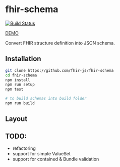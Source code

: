 fhir-schema
=======

[![Build Status](https://travis-ci.org/fhir-js/fhir-schema.svg)](https://travis-ci.org/fhir-js/fhir-schema)

[DEMO](http://niquola.github.io/fhir-schema/#/)

Convert FHIR structure definition into JSON schema.

## Installation


```sh
git clone https://github.com/fhir-js/fhir-schema
cd fhir-schema
npm install
npm run setup
npm test

# to build schemas into build folder
npm run build
```

## Layout




## TODO:

* refactoring
* support for simple ValueSet
* support for contained & Bundle validation
